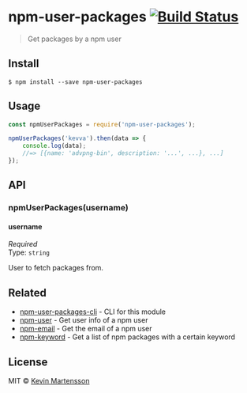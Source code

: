 # npm-user-packages [![Build Status](https://travis-ci.org/kevva/npm-user-packages.svg?branch=master)](https://travis-ci.org/kevva/npm-user-packages)

> Get packages by a npm user


## Install

```
$ npm install --save npm-user-packages
```


## Usage

```js
const npmUserPackages = require('npm-user-packages');

npmUserPackages('kevva').then(data => {
	console.log(data);
	//=> [{name: 'advpng-bin', description: '...', ...}, ...]
});
```


## API

### npmUserPackages(username)

#### username

*Required*  
Type: `string`

User to fetch packages from.


## Related

* [npm-user-packages-cli](https://github.com/kevva/npm-user-packages-cli) - CLI for this module
* [npm-user](https://github.com/sindresorhus/npm-user) - Get user info of a npm user
* [npm-email](https://github.com/sindresorhus/npm-email) - Get the email of a npm user
* [npm-keyword](https://github.com/sindresorhus/npm-keyword) - Get a list of npm packages with a certain keyword


## License

MIT © [Kevin Martensson](http://github.com/kevva)
